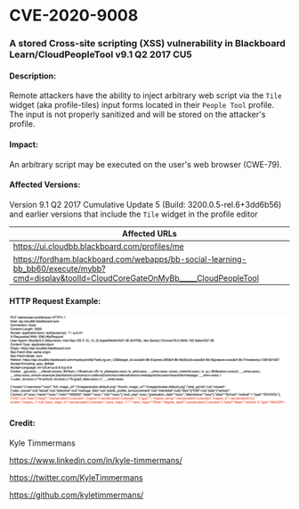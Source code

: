 # CVE-2020-9008

### A stored Cross-site scripting (XSS) vulnerability in Blackboard Learn/CloudPeopleTool v9.1 Q2 2017 CU5

#### Description:
Remote attackers have the ability to inject arbitrary web script via the `Tile` widget (aka profile-tiles) input forms located in their `People Tool` profile. The input is not properly sanitized and will be stored on the attacker's profile.

#### Impact:
An arbitrary script may be executed on the user's web browser (CWE-79).

#### Affected Versions:
Version 9.1 Q2 2017 Cumulative Update 5 (Build: 3200.0.5-rel.6+3dd6b56) and earlier versions that include the `Tile` widget in the profile editor


Affected URLs |
--- |
https://ui.cloudbb.blackboard.com/profiles/me |
https://fordham.blackboard.com/webapps/bb-social-learning-bb_bb60/execute/mybb?cmd=display&toolId=CloudCoreGateOnMyBb_____CloudPeopleTool|

#### HTTP Request Example:
![alt text](https://github.com/kyletimmermans/blackboard-xss/blob/master/packet_data.png "Example Packet Info")


#### Credit:
Kyle Timmermans

https://www.linkedin.com/in/kyle-timmermans/

https://twitter.com/KyleTimmermans

https://github.com/kyletimmermans/
